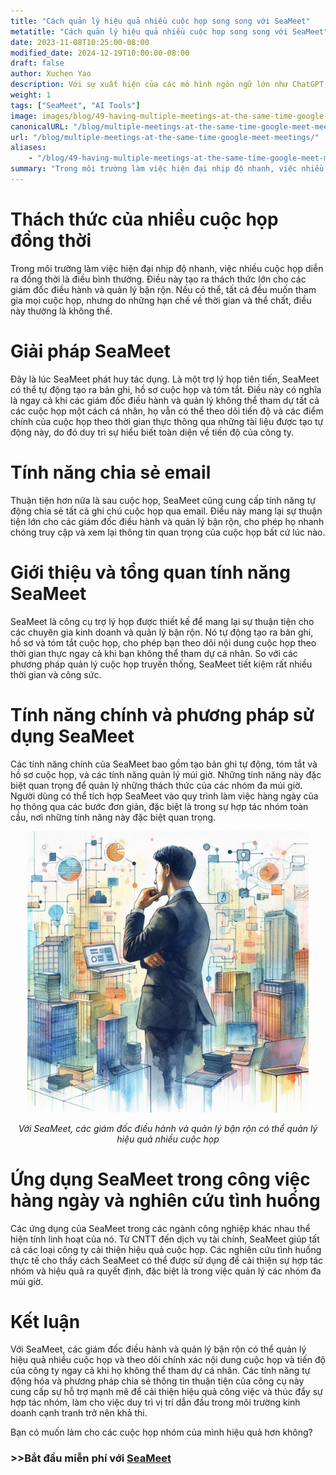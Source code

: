 ```yaml
---
title: "Cách quản lý hiệu quả nhiều cuộc họp song song với SeaMeet"
metatitle: "Cách quản lý hiệu quả nhiều cuộc họp song song với SeaMeet"
date: 2023-11-08T10:25:00-08:00
modified_date: 2024-12-19T10:00:00-08:00
draft: false
author: Xuchen Yao
description: Với sự xuất hiện của các mô hình ngôn ngữ lớn như ChatGPT, AI tạo sinh đã mở ra các lĩnh vực khám phá mới. Khi AI kết hợp với nhận dạng giọng nói, nó cung cấp những khả năng chưa từng có cho phân tích cuộc họp thời gian thực. Nhưng điều này có nghĩa gì đối với hoạt động kinh doanh hàng ngày? Phân tích thời gian thực của bản ghi cuộc họp đã trở thành công cụ thiết yếu cho các công ty để cải thiện hiệu quả và chất lượng giao tiếp. Thông qua phân tích thời gian thực, các công ty có thể đảm bảo rằng mọi cuộc thảo luận đều được ghi lại chính xác, làm cho quá trình ra quyết định hiệu quả và chính xác hơn.
weight: 1
tags: ["SeaMeet", "AI Tools"]
image: images/blog/49-having-multiple-meetings-at-the-same-time-google-meet-meetings/49-having-multiple-meetings-at-the-same-time-google-meet-meetings.jpeg
canonicalURL: "/blog/multiple-meetings-at-the-same-time-google-meet-meetings/"
url: "/blog/multiple-meetings-at-the-same-time-google-meet-meetings/"
aliases:
    - "/blog/49-having-multiple-meetings-at-the-same-time-google-meet-meetings/"
summary: "Trong môi trường làm việc hiện đại nhịp độ nhanh, việc nhiều cuộc họp diễn ra đồng thời là điều bình thường. Điều này tạo ra thách thức lớn cho các giám đốc điều hành và quản lý bận rộn. Nếu có thể, tất cả đều muốn tham gia mọi cuộc họp, nhưng do những hạn chế về thời gian và thể chất, điều này thường là không thể."
---
```


# Thách thức của nhiều cuộc họp đồng thời
Trong môi trường làm việc hiện đại nhịp độ nhanh, việc nhiều cuộc họp diễn ra đồng thời là điều bình thường. Điều này tạo ra thách thức lớn cho các giám đốc điều hành và quản lý bận rộn. Nếu có thể, tất cả đều muốn tham gia mọi cuộc họp, nhưng do những hạn chế về thời gian và thể chất, điều này thường là không thể.

# Giải pháp SeaMeet
Đây là lúc SeaMeet phát huy tác dụng. Là một trợ lý họp tiên tiến, SeaMeet có thể tự động tạo ra bản ghi, hồ sơ cuộc họp và tóm tắt. Điều này có nghĩa là ngay cả khi các giám đốc điều hành và quản lý không thể tham dự tất cả các cuộc họp một cách cá nhân, họ vẫn có thể theo dõi tiến độ và các điểm chính của cuộc họp theo thời gian thực thông qua những tài liệu được tạo tự động này, do đó duy trì sự hiểu biết toàn diện về tiến độ của công ty.

# Tính năng chia sẻ email
Thuận tiện hơn nữa là sau cuộc họp, SeaMeet cũng cung cấp tính năng tự động chia sẻ tất cả ghi chú cuộc họp qua email. Điều này mang lại sự thuận tiện lớn cho các giám đốc điều hành và quản lý bận rộn, cho phép họ nhanh chóng truy cập và xem lại thông tin quan trọng của cuộc họp bất cứ lúc nào.

# Giới thiệu và tổng quan tính năng SeaMeet
SeaMeet là công cụ trợ lý họp được thiết kế để mang lại sự thuận tiện cho các chuyên gia kinh doanh và quản lý bận rộn. Nó tự động tạo ra bản ghi, hồ sơ và tóm tắt cuộc họp, cho phép bạn theo dõi nội dung cuộc họp theo thời gian thực ngay cả khi bạn không thể tham dự cá nhân. So với các phương pháp quản lý cuộc họp truyền thống, SeaMeet tiết kiệm rất nhiều thời gian và công sức.

# Tính năng chính và phương pháp sử dụng SeaMeet
Các tính năng chính của SeaMeet bao gồm tạo bản ghi tự động, tóm tắt và hồ sơ cuộc họp, và các tính năng quản lý múi giờ. Những tính năng này đặc biệt quan trọng để quản lý những thách thức của các nhóm đa múi giờ. Người dùng có thể tích hợp SeaMeet vào quy trình làm việc hàng ngày của họ thông qua các bước đơn giản, đặc biệt là trong sự hợp tác nhóm toàn cầu, nơi những tính năng này đặc biệt quan trọng.

<center>
<img height="450px" src="/images/blog/49-having-multiple-meetings-at-the-same-time-google-meet-meetings/1-how-to-stay-on-top-of-all-meetings.jpeg" alt="Với SeaMeet, các giám đốc điều hành và quản lý bận rộn có thể quản lý hiệu quả nhiều cuộc họp"/>

*Với SeaMeet, các giám đốc điều hành và quản lý bận rộn có thể quản lý hiệu quả nhiều cuộc họp*
</center>

# Ứng dụng SeaMeet trong công việc hàng ngày và nghiên cứu tình huống
Các ứng dụng của SeaMeet trong các ngành công nghiệp khác nhau thể hiện tính linh hoạt của nó. Từ CNTT đến dịch vụ tài chính, SeaMeet giúp tất cả các loại công ty cải thiện hiệu quả cuộc họp. Các nghiên cứu tình huống thực tế cho thấy cách SeaMeet có thể được sử dụng để cải thiện sự hợp tác nhóm và hiệu quả ra quyết định, đặc biệt là trong việc quản lý các nhóm đa múi giờ.

# Kết luận
Với SeaMeet, các giám đốc điều hành và quản lý bận rộn có thể quản lý hiệu quả nhiều cuộc họp và theo dõi chính xác nội dung cuộc họp và tiến độ của công ty ngay cả khi họ không thể tham dự cá nhân. Các tính năng tự động hóa và phương pháp chia sẻ thông tin thuận tiện của công cụ này cung cấp sự hỗ trợ mạnh mẽ để cải thiện hiệu quả công việc và thúc đẩy sự hợp tác nhóm, làm cho việc duy trì vị trí dẫn đầu trong môi trường kinh doanh cạnh tranh trở nên khả thi.

Bạn có muốn làm cho các cuộc họp nhóm của mình hiệu quả hơn không?

### >>Bắt đầu miễn phí với [SeaMeet](https://meet.seasalt.ai/?utm_source=blog) 